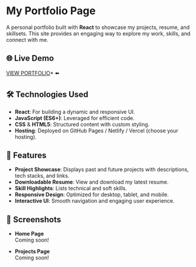 # My Portfolio Page

A personal portfolio built with **React** to showcase my projects, resume, and skillsets. This site provides an engaging way to explore my work, skills, and connect with me.

## 🌐 Live Demo

[VIEW PORTFOLIO](https://josuecaztro.github.io/portfolio-pg/)* ⬅️

## 🛠️ Technologies Used

- **React**: For building a dynamic and responsive UI.
- **JavaScript (ES6+)**: Leveraged for efficient code.
- **CSS** & **HTML5**: Structured content with custom styling.
- **Hosting**: Deployed on GitHub Pages / Netlify / Vercel (choose your hosting).

## 🔆 Features

- **Project Showcase**: Displays past and future projects with descriptions, tech stacks, and links.
- **Downloadable Resume**: View and download my latest resume.
- **Skill Highlights**: Lists technical and soft skills.
- **Responsive Design**: Optimized for desktop, tablet, and mobile.
- **Interactive UI**: Smooth navigation and engaging user experience.

## 📸 Screenshots

- **Home Page**  
  Coming soon!

- **Projects Page**  
  Coming soon!
